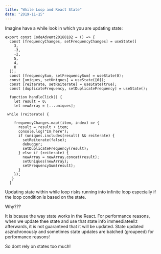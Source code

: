 ```yaml
---
title: "While Loop and React State"
date: "2019-11-15"
---
```


Imagine have a while look in which you are updating state:
```
export const CodeAdvent20180102 = () => {
  const [frequencyChanges, setFrequencyChanges] = useState([
    3,
    -3,
    -2,
    5,
    4,
    0
  ]);
  const [frequencySum, setFrequencySum] = useState(0);
  const [uniques, setUniques] = useState([0]);
  const [reiterate, setReiterate] = useState(true);
  const [duplicateFrequency, setDuplicateFrequency] = useState();

  function handleClick() {
    let result = 0;
    let newArray = [...uniques];

 while (reiterate) {

    frequencyChanges.map((item, index) => {
      result = result + item;
      console.log("Im here");
      if (uniques.includes(result) && reiterate) {
        setReiterate(false);
        debugger;
        setDuplicateFrequency(result);
      } else if (reiterate) {
        newArray = newArray.concat(result);
        setUniques(newArray);
        setFrequencySum(result);
      }
    });
   }
  }

```

Updating state within while loop risks running into infinite loop especially if the loop condition is based on the state.

Why??? 

It is bcause the way state works in the React. For performance reasons, when we update thee state and use that state info immeediateellz afterwards, it is not guaranteed that it will be updated. State updated asznchronously and sometimes state updates are batched (groupeed) for performance reasons! 

So dont rely on states too much!